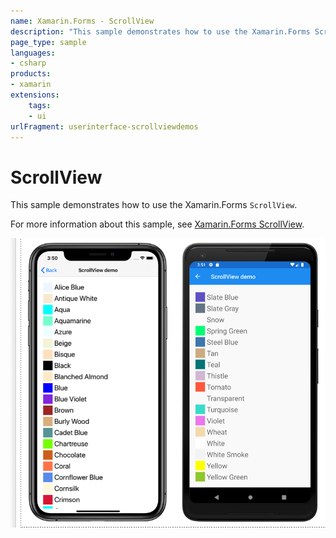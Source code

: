 ```yaml
---
name: Xamarin.Forms - ScrollView
description: "This sample demonstrates how to use the Xamarin.Forms ScrollView (UI)"
page_type: sample
languages:
- csharp
products:
- xamarin
extensions:
    tags:
    - ui
urlFragment: userinterface-scrollviewdemos
---
```

# ScrollView

This sample demonstrates how to use the Xamarin.Forms `ScrollView`.

For more information about this sample, see [Xamarin.Forms ScrollView](https://docs.microsoft.com/xamarin/xamarin-forms/user-interface/layouts/scrollview).

![ScrollView application screenshot](Screenshots/01All.png "ScrollView application screenshot")
